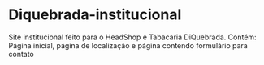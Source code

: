 # Diquebrada-institucional

Site institucional feito para o HeadShop e Tabacaria DiQuebrada.
Contém: Página inicial, página de localização e página contendo formulário para contato

